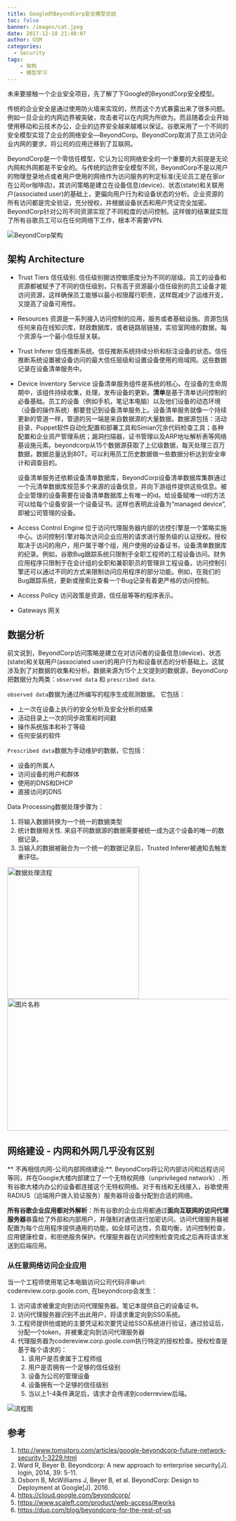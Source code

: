 ```yaml
---
title: Google的BeyondCorp安全模型总结
toc: false
banner: /images/cat.jpeg
date: 2017-12-18 21:40:07
author: GSM
categories:
  - Security
tags: 
    - 架构
    - 模型学习
---
```


未来要接触一个企业安全项目，先了解了下Google的BeyondCorp安全模型。

传统的企业安全是通过使用防火墙来实现的，然而这个方式暴露出来了很多问题。例如一旦企业的内网边界被突破，攻击者可以在内网为所欲为。而且随着企业开始使用移动和云技术办公，企业的边界安全越来越难以保证。谷歌采用了一个不同的安全模型实现了企业的网络安全—BeyondCorp。BeyondCorp取消了员工访问企业内网的要求，将公司的应用迁移到了互联网。

<!-- more -->

BeyondCorp是一个零信任模型，它认为公司网络安全的一个重要的大前提是无论内网和外网都是不安全的。与传统的边界安全模型不同，BeyondCorp不是以用户的物理登录地点或者用户使用的网络作为访问服务的判定标准(无论员工是在家or在公司or咖啡店)，其访问策略是建立在设备信息(device)、状态(state)和关联用户(associated user)的基础上，更偏向用户行为和设备状态的分析。企业资源的所有访问都是完全验证，充分授权，并根据设备状态和用户凭证完全加密。BeyondCorp针对公司不同资源实现了不同粒度的访问控制。这样做的结果就实现了所有谷歌员工可以在任何网络下工作，根本不需要VPN.

![BeyondCorp架构](beyondcorp-md/architecture.jpg)

## 架构 Architecture

* Trust Tiers 信任级别. 信任级别据访控敏感度分为不同的层级。员工的设备和资源都被赋予了不同的信任级别，只有高于资源最小信任级别的员工设备才能访问资源，这样确保员工能够以最小权限履行职责，这样既减少了运维开支，又提高了设备可用性。
* Resources 资源是一系列接入访问控制的应用，服务或者基础设施。资源包括任何来自在线知识库，财政数据库，或者链路层链接，实验室网络的数据。每个资源与一个最小信任层关联。
* Trust Inferer 信任推断系统。信任推断系统持续分析和标注设备的状态。信任推断系统设置被设备访问的最大信任层级和设置设备使用的局域网。这些数据记录在设备清单服务中。
* Device Inventory Service 设备清单服务组件是系统的核心。在设备的生命周期中，该组件持续收集，处理，发布设备的更新。**清单**是基于清单访问控制的必备基础。员工的设备（例如手机，笔记本电脑）以及他们设备的动态环境（设备的操作系统）都要登记到设备清单服务上。设备清单服务就像一个持续更新的管道一样，管道的另一端是来自数据源的大量数据。数据源包括：活动目录、Puppet软件自动化配置和部署工具和Simian冗余代码检查工具；各种配置和企业资产管理系统；漏洞扫描器，证书管理以及ARP地址解析表等网络基设施元素。beyondcorp从15个数据源获取了上亿级数据，每天处理三百万数据，数据总量达到80T。可以利用员工历史数据做一些数据分析达到安全审计和调查目的。
    
    设备清单服务还依赖设备清单数据库，BeyondCorp设备清单数据库集群通过一个元清单数据库规范多个来源的设备信息，并向下游组件提供这些信息。被企业管理的设备需要在设备清单数据库上有唯一的id。给设备赋唯一id的方法可以给每个设备安装一个设备证书。这样也表明此设备为“managed device”,即被公司管理的设备。
* Access Control Engine 位于访问代理服务器内部的访控引擎是一个策略实施中心。访问控制引擎对每次访问企业应用的请求进行服务级的认证授权。授权取决于访问的用户，用户属于哪个组，用户使用的设备证书，设备清单数据库的纪录。例如，谷歌Bug跟踪系统只限制于全职工程师的工程设备访问。财务应用程序只限制于在会计组的全职和兼职职员的管理非工程设备。访问控制引擎还可以通过不同的方式来限制访问应用程序的部分功能。例如，在我们的Bug跟踪系统，更新或搜索比查看一个Bug记录有着更严格的访问控制。
* Access Policy 访问政策是资源，信任层等等的程序表示。
* Gateways 网关

## 数据分析 
前文说到，BeyondCorp访问策略是建立在对访问者的设备信息(device)、状态(state)和关联用户(associated user)的用户行为和设备状态的分析基础上。这就涉及到了对数据的收集和分析。数据来源为15个上文提到的数据源，BeyondCorp把数据分为两类：`observed data` 和 `prescribed data`.

`observed data`数据为通过所编写的程序生成观测数据。 它包括：
* 上一次在设备上执行的安全分析及安全分析的结果
* 活动目录上一次的同步政策和时间戳
* 操作系统版本和补丁等级
* 任何安装的软件

`Prescribed data`数据为手动维护的数据，它包括：
* 设备的所属人
* 访问设备的用户和群体
* 使用的DNS和DHCP
* 直接访问的DNS

Data Processing数据处理步骤为：
1. 将输入数据转换为一个统一的数据类型
2. 统计数据相关性. 来自不同数据源的数据需要被统一成为这个设备的唯一的数据记录。
3. 当输入的数据被融合为一个统一的数据记录后，Trusted Inferer被通知去触发重评估。
 
<img src="beyondcorp-md/dataprocesspipeline.jpg" width = "300" height = "300" alt="数据处理流程" align=center />

<img src="beyondcorp-md/flow.jpg" width = "600" height = "300" alt="图片名称" align=流程图 />

## 网络建设 - 内网和外网几乎没有区别
** 不再相信内网-公司内部网络建设:**. BeyondCorp将公司内部访问和远程访问等同，并在Google大楼内部建立了一个无特权网络（unprivileged network）. 所有谷歌大楼内办公的设备都连接这个无特权网络。对于有线和无线接入，谷歌使用RADIUS（远端用户拨入验证服务）服务器将设备分配到合适的网络。

**所有谷歌企业应用都对外解析**：所有谷歌的企业应用都通过**面向互联网的访问代理服务器**暴露给了外部和内部用户，并强制对通信进行加密访问。访问代理服务器被配置为每个应用程序提供通用的功能，如全球可达性，负载均衡，访问控制检查，应用健康检查，和拒绝服务保护。代理服务器在访问控制检查完成之后再将请求发送到后端应用。

### 从任意网络访问企业应用
当一个工程师使用笔记本电脑访问公司代码评审url: codereview.corp.goole.com, 在beyondcorp会发生：
1. 访问请求被重定向到访问代理服务器。笔记本提供自己的设备证书。
2. 访问代理服务器识别不出此用户，将请求重定向到SSO系统。
3. 工程师提供他或她的主要凭证和次要凭证给SSO系统进行验证，通过验证后，分配一个token，并被重定向到访问代理服务器
4. 代理服务器为codereview.corp.goole.com执行特定的授权检查。授权检查是基于每个请求的：
    1. 该用户是否隶属于工程师组
    2. 用户是否拥有一个足够的信任级别
    3. 设备为公司的管理设备
    4. 设备拥有一个足够的信任级别 
    5. 当以上1-4条件满足后，请求才会传递到coderreview后端。

![流程图](beyondcorp-md/flow.jpg)

## 参考
1. http://www.tomsitpro.com/articles/google-beyondcorp-future-network-security,1-3229.html
2. Ward R, Beyer B. Beyondcorp: A new approach to enterprise security[J]. login, 2014, 39: 5-11.
3. Osborn B, McWilliams J, Beyer B, et al. BeyondCorp: Design to Deployment at Google[J]. 2016.
4. https://cloud.google.com/beyondcorp/
5. https://www.scaleft.com/product/web-access/#works
6. https://duo.com/blog/beyondcorp-for-the-rest-of-us